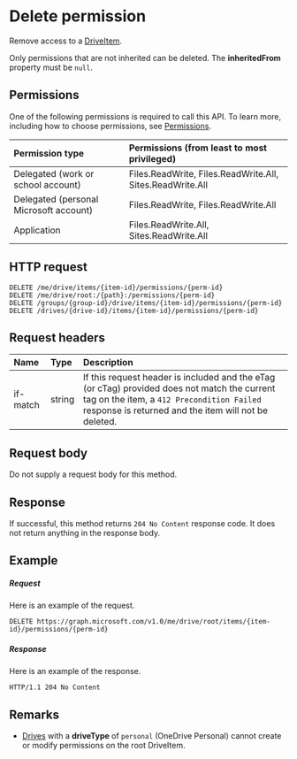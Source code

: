 # Delete permission

Remove access to a [DriveItem](../resources/driveitem.md).

Only permissions that are not inherited can be deleted.
The **inheritedFrom** property must be `null`.

## Permissions
One of the following permissions is required to call this API. To learn more, including how to choose permissions, see [Permissions](../../../concepts/permissions_reference.md).

|Permission type      | Permissions (from least to most privileged)              |
|:--------------------|:---------------------------------------------------------|
|Delegated (work or school account) | Files.ReadWrite, Files.ReadWrite.All, Sites.ReadWrite.All    |
|Delegated (personal Microsoft account) | Files.ReadWrite, Files.ReadWrite.All    |
|Application | Files.ReadWrite.All, Sites.ReadWrite.All |

## HTTP request

<!-- { "blockType": "ignored" } -->
```http
DELETE /me/drive/items/{item-id}/permissions/{perm-id}
DELETE /me/drive/root:/{path}:/permissions/{perm-id}
DELETE /groups/{group-id}/drive/items/{item-id}/permissions/{perm-id}
DELETE /drives/{drive-id}/items/{item-id}/permissions/{perm-id}
```

## Request headers

| Name          | Type   | Description                                                                                                                                                                                       |
|:--------------|:-------|:--------------------------------------------------------------------------------------------------------------------------------------------------------------------------------------------------|
| if-match      | string | If this request header is included and the eTag (or cTag) provided does not match the current tag on the item, a `412 Precondition Failed` response is returned and the item will not be deleted. |

## Request body
Do not supply a request body for this method.

## Response

If successful, this method returns `204 No Content` response code.
It does not return anything in the response body.

## Example

##### Request

Here is an example of the request.

<!-- {
  "blockType": "request",
  "name": "delete_permission"
}-->
```http
DELETE https://graph.microsoft.com/v1.0/me/drive/root/items/{item-id}/permissions/{perm-id}
```

##### Response

Here is an example of the response.

<!-- {
  "blockType": "response",
  "truncated": false
} -->
```http
HTTP/1.1 204 No Content
```

## Remarks

* [Drives](../resources/drive.md) with a **driveType** of `personal` (OneDrive Personal) cannot create or modify permissions on the root DriveItem. 

<!-- uuid: 8fcb5dbc-d5aa-4681-8e31-b001d5168d79
2015-10-25 14:57:30 UTC -->
<!-- {
  "type": "#page.annotation",
  "description": "Delete permission",
  "keywords": "",
  "section": "documentation",
  "tocPath": "OneDrive/Item/Delete permission"
}-->
